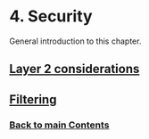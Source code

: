 # 4. Security

General introduction to this chapter.

<!-- ## Name (add plain section names like that) -->

<!-- Link lines generated automatically; do not delete -->
## [Layer 2 considerations](Layer%202%20considerations.md)
## [Filtering ](Filtering%20.md)
### [<ins>Back to main Contents</ins>](../Contents.md)
